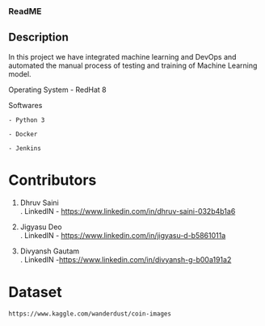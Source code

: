 ### ReadME

## Description 
In this project we have integrated machine learning and DevOps and automated the manual process of testing and training of Machine Learning model.

Operating System - RedHat 8

Softwares 
	
	- Python 3
	
	- Docker
	
	- Jenkins
	
# Contributors
1. Dhruv Saini  
     . LinkedIN - https://www.linkedin.com/in/dhruv-saini-032b4b1a6

2. Jigyasu Deo  
     . LinkedIN - https://www.linkedin.com/in/jigyasu-d-b5861011a
 
3. Divyansh Gautam  
     . LinkedIN -https://www.linkedin.com/in/divyansh-g-b00a191a2
     
# Dataset
	https://www.kaggle.com/wanderdust/coin-images
 
